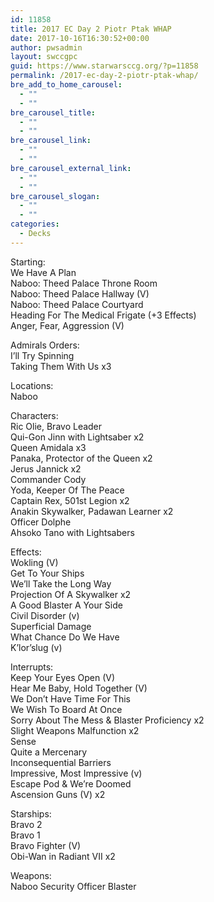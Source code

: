 ```yaml
---
id: 11858
title: 2017 EC Day 2 Piotr Ptak WHAP
date: 2017-10-16T16:30:52+00:00
author: pwsadmin
layout: swccgpc
guid: https://www.starwarsccg.org/?p=11858
permalink: /2017-ec-day-2-piotr-ptak-whap/
bre_add_to_home_carousel:
  - ""
  - ""
bre_carousel_title:
  - ""
  - ""
bre_carousel_link:
  - ""
  - ""
bre_carousel_external_link:
  - ""
  - ""
bre_carousel_slogan:
  - ""
  - ""
categories:
  - Decks
---
```

Starting:  
We Have A Plan  
Naboo: Theed Palace Throne Room  
Naboo: Theed Palace Hallway (V)  
Naboo: Theed Palace Courtyard  
Heading For The Medical Frigate (+3 Effects)  
Anger, Fear, Aggression (V)

Admirals Orders:  
I’ll Try Spinning  
Taking Them With Us x3

Locations:  
Naboo

Characters:  
Ric Olie, Bravo Leader  
Qui-Gon Jinn with Lightsaber x2  
Queen Amidala x3  
Panaka, Protector of the Queen x2  
Jerus Jannick x2  
Commander Cody  
Yoda, Keeper Of The Peace  
Captain Rex, 501st Legion x2  
Anakin Skywalker, Padawan Learner x2  
Officer Dolphe  
Ahsoko Tano with Lightsabers

Effects:  
Wokling (V)  
Get To Your Ships  
We’ll Take the Long Way  
Projection Of A Skywalker x2  
A Good Blaster A Your Side  
Civil Disorder (v)  
Superficial Damage  
What Chance Do We Have  
K’lor’slug (v)

Interrupts:  
Keep Your Eyes Open (V)  
Hear Me Baby, Hold Together (V)  
We Don’t Have Time For This  
We Wish To Board At Once  
Sorry About The Mess & Blaster Proficiency x2  
Slight Weapons Malfunction x2  
Sense  
Quite a Mercenary  
Inconsequential Barriers  
Impressive, Most Impressive (v)  
Escape Pod & We’re Doomed  
Ascension Guns (V) x2

Starships:  
Bravo 2  
Bravo 1  
Bravo Fighter (V)  
Obi-Wan in Radiant VII x2

Weapons:  
Naboo Security Officer Blaster